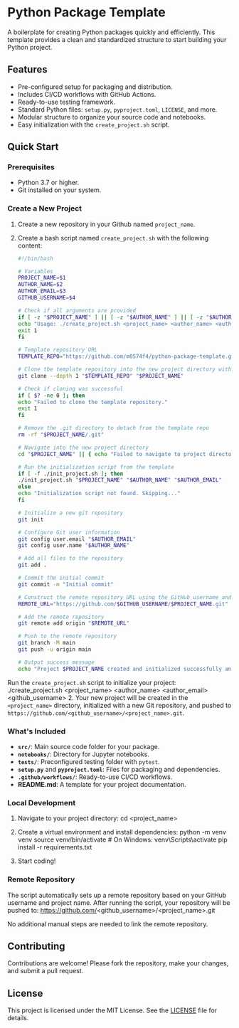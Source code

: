 # Python Package Template

A boilerplate for creating Python packages quickly and efficiently. This template provides a clean and standardized structure to start building your Python project.

## Features

- Pre-configured setup for packaging and distribution.
- Includes CI/CD workflows with GitHub Actions.
- Ready-to-use testing framework.
- Standard Python files: `setup.py`, `pyproject.toml`, `LICENSE`, and more.
- Modular structure to organize your source code and notebooks.
- Easy initialization with the `create_project.sh` script.

## Quick Start

### Prerequisites

- Python 3.7 or higher.
- Git installed on your system.

### Create a New Project
1. Create a new repository in your Github named `project_name`.

2. Create a bash script named `create_project.sh` with the following content:

   ```bash
   #!/bin/bash

   # Variables
   PROJECT_NAME=$1
   AUTHOR_NAME=$2
   AUTHOR_EMAIL=$3
   GITHUB_USERNAME=$4

   # Check if all arguments are provided
   if [ -z "$PROJECT_NAME" ] || [ -z "$AUTHOR_NAME" ] || [ -z "$AUTHOR_EMAIL" ] || [ -z "$GITHUB_USERNAME" ]; then
   echo "Usage: ./create_project.sh <project_name> <author_name> <author_email> <github_username>"
   exit 1
   fi

   # Template repository URL
   TEMPLATE_REPO="https://github.com/m0574f4/python-package-template.git"

   # Clone the template repository into the new project directory without git history
   git clone --depth 1 "$TEMPLATE_REPO" "$PROJECT_NAME"

   # Check if cloning was successful
   if [ $? -ne 0 ]; then
   echo "Failed to clone the template repository."
   exit 1
   fi

   # Remove the .git directory to detach from the template repo
   rm -rf "$PROJECT_NAME/.git"

   # Navigate into the new project directory
   cd "$PROJECT_NAME" || { echo "Failed to navigate to project directory"; exit 1; }

   # Run the initialization script from the template
   if [ -f ./init_project.sh ]; then
   ./init_project.sh "$PROJECT_NAME" "$AUTHOR_NAME" "$AUTHOR_EMAIL"
   else
   echo "Initialization script not found. Skipping..."
   fi

   # Initialize a new git repository
   git init

   # Configure Git user information
   git config user.email "$AUTHOR_EMAIL"
   git config user.name "$AUTHOR_NAME"

   # Add all files to the repository
   git add .

   # Commit the initial commit
   git commit -m "Initial commit"

   # Construct the remote repository URL using the GitHub username and project name
   REMOTE_URL="https://github.com/$GITHUB_USERNAME/$PROJECT_NAME.git"

   # Add the remote repository
   git remote add origin "$REMOTE_URL"

   # Push to the remote repository
   git branch -M main
   git push -u origin main

   # Output success message
   echo "Project $PROJECT_NAME created and initialized successfully and pushed to $REMOTE_URL."

   ```

Run the `create_project.sh` script to initialize your project:
   ./create_project.sh <project_name> <author_name> <author_email> <github_username>
2. Your new project will be created in the `<project_name>` directory, initialized with a new Git repository, and pushed to `https://github.com/<github_username>/<project_name>.git`.

### What's Included

- **`src/`**: Main source code folder for your package.
- **`notebooks/`**: Directory for Jupyter notebooks.
- **`tests/`**: Preconfigured testing folder with `pytest`.
- **`setup.py`** and **`pyproject.toml`**: Files for packaging and dependencies.
- **`.github/workflows/`**: Ready-to-use CI/CD workflows.
- **README.md**: A template for your project documentation.

### Local Development

1. Navigate to your project directory:
   cd <project_name>

2. Create a virtual environment and install dependencies:
   python -m venv venv
   source venv/bin/activate  # On Windows: venv\\Scripts\\activate
   pip install -r requirements.txt

3. Start coding!

### Remote Repository

The script automatically sets up a remote repository based on your GitHub username and project name. After running the script, your repository will be pushed to:
https://github.com/<github_username>/<project_name>.git

No additional manual steps are needed to link the remote repository.

## Contributing

Contributions are welcome! Please fork the repository, make your changes, and submit a pull request.

## License

This project is licensed under the MIT License. See the [LICENSE](LICENSE) file for details.
